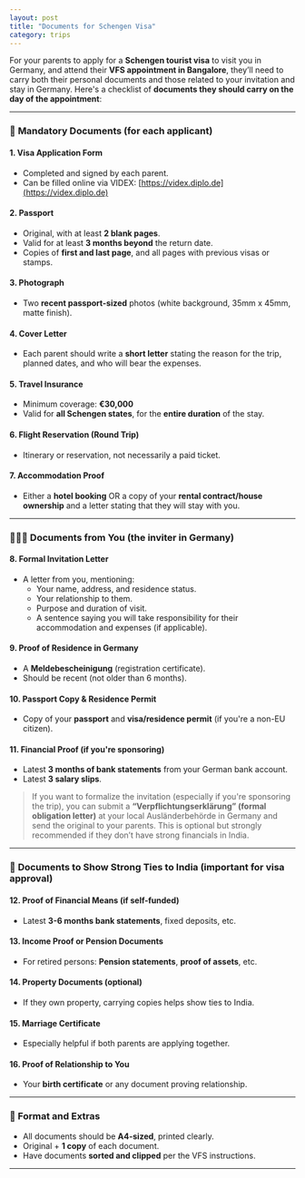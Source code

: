```yaml
---
layout: post
title: "Documents for Schengen Visa"
category: trips
---
```


For your parents to apply for a **Schengen tourist visa** to visit you in Germany, and attend their **VFS appointment in Bangalore**, they’ll need to carry both their personal documents and those related to your invitation and stay in Germany. Here's a checklist of **documents they should carry on the day of the appointment**:

---

### 🧾 **Mandatory Documents (for each applicant)**

#### 1. **Visa Application Form**
- Completed and signed by each parent.
- Can be filled online via VIDEX: [https://videx.diplo.de](https://videx.diplo.de)

#### 2. **Passport**
- Original, with at least **2 blank pages**.
- Valid for at least **3 months beyond** the return date.
- Copies of **first and last page**, and all pages with previous visas or stamps.

#### 3. **Photograph**
- Two **recent passport-sized** photos (white background, 35mm x 45mm, matte finish).

#### 4. **Cover Letter**
- Each parent should write a **short letter** stating the reason for the trip, planned dates, and who will bear the expenses.

#### 5. **Travel Insurance**
- Minimum coverage: **€30,000**
- Valid for **all Schengen states**, for the **entire duration** of the stay.

#### 6. **Flight Reservation (Round Trip)**
- Itinerary or reservation, not necessarily a paid ticket.

#### 7. **Accommodation Proof**
- Either a **hotel booking** OR a copy of your **rental contract/house ownership** and a letter stating that they will stay with you.

---

### 👨‍👩‍👦 **Documents from You (the inviter in Germany)**

#### 8. **Formal Invitation Letter**
- A letter from you, mentioning:
  - Your name, address, and residence status.
  - Your relationship to them.
  - Purpose and duration of visit.
  - A sentence saying you will take responsibility for their accommodation and expenses (if applicable).

#### 9. **Proof of Residence in Germany**
- A **Meldebescheinigung** (registration certificate).
- Should be recent (not older than 6 months).

#### 10. **Passport Copy & Residence Permit**
- Copy of your **passport** and **visa/residence permit** (if you're a non-EU citizen).

#### 11. **Financial Proof (if you're sponsoring)**
- Latest **3 months of bank statements** from your German bank account.
- Latest **3 salary slips**.

> If you want to formalize the invitation (especially if you're sponsoring the trip), you can submit a **“Verpflichtungserklärung” (formal obligation letter)** at your local Ausländerbehörde in Germany and send the original to your parents. This is optional but strongly recommended if they don’t have strong financials in India.

---

### 💼 **Documents to Show Strong Ties to India (important for visa approval)**

#### 12. **Proof of Financial Means (if self-funded)**
- Latest **3-6 months bank statements**, fixed deposits, etc.

#### 13. **Income Proof or Pension Documents**
- For retired persons: **Pension statements**, **proof of assets**, etc.

#### 14. **Property Documents (optional)**
- If they own property, carrying copies helps show ties to India.

#### 15. **Marriage Certificate**
- Especially helpful if both parents are applying together.

#### 16. **Proof of Relationship to You**
- Your **birth certificate** or any document proving relationship.

---

### 📁 Format and Extras

- All documents should be **A4-sized**, printed clearly.
- Original + **1 copy** of each document.
- Have documents **sorted and clipped** per the VFS instructions.

---